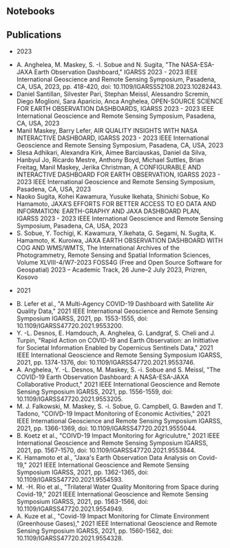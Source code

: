 <script client-only>
  if(window && !customElements.get('eox-itemfilter')) import("@eox/itemfilter");
</script>

<script setup>
  import { ref, onMounted } from 'vue';
  import { withBase, useRouter } from 'vitepress';

  const router = useRouter();
  const items = ref([]);

  const filterProps = [{
    "keys": [
      "title",
      "subtitle",
    ],
    "title": "Search",
    "type": "text",
    "placeholder": "Type Something...",
    "expanded": true
  }
  ];

  onMounted(async () => {
    try {
      const response = await fetch('https://esa-eodashboards.github.io/eodashboard-notebooks/notebooks.json');
      const results = await response.json();
      // Adapt image urls
      results.forEach((res)=>{res.image = 'https://esa-eodashboards.github.io/eodashboard-notebooks/'+res.image});
      items.value = results;

    } catch (error) {
      console.error('Error fetching JSON:', error);
    }
  });

  // Click event handler
  const handleResultClick = (evt) => {
    const sections = evt.detail.file.split("/");
    const filename = sections[sections.length-1].split(".")[0];
    router.go(withBase(`/notebook?id=${filename}`));
  };
</script>


## Notebooks

<client-only>
  <eox-itemfilter
    :items="items"
    titleProperty="title"
    imageProperty="image"
    subTitleProperty="subtitle"
    :filterProperties="filterProps"
    resultType="cards"
    @select="handleResultClick"
  ></eox-itemfilter>
</client-only>


## Publications

* 2023
 - A. Anghelea, M. Maskey, S. -I. Sobue and N. Sugita, "The NASA-ESA-JAXA Earth Observation Dashboard," IGARSS 2023 - 2023 IEEE International Geoscience and Remote Sensing Symposium, Pasadena, CA, USA, 2023, pp. 418-420, doi: 10.1109/IGARSS52108.2023.10282443.
 - Daniel Santillan, Silvester Pari, Stephan Meissl, Alessandro Scremin, Diego Moglioni, Sara Aparicio, Anca Anghelea, OPEN-SOURCE SCIENCE FOR EARTH OBSERVATION DASHBOARDS, IGARSS 2023 - 2023 IEEE International Geoscience and Remote Sensing Symposium, Pasadena, CA, USA, 2023
 - Manil Maskey, Barry Lefer, AIR QUALITY INSIGHTS WITH NASA INTERACTIVE DASHBOARD, IGARSS 2023 - 2023 IEEE International Geoscience and Remote Sensing Symposium, Pasadena, CA, USA, 2023
 - Slesa Adhikari, Alexandra Kirk, Aimee Barciauskas, Daniel da Silva, Hanbyul Jo, Ricardo Mestre, Anthony Boyd, Michael Suttles, Brian Freitag, Manil Maskey, Jerika Christman, A CONFIGURABLE AND INTERACTIVE DASHBOARD FOR EARTH OBSERVATION, IGARSS 2023 - 2023 IEEE International Geoscience and Remote Sensing Symposium, Pasadena, CA, USA, 2023
 - Naoko Sugita, Kohei Kawamura, Yusuke Ikehata, Shinichi Sobue, Ko Hamamoto, JAXA’S EFFORTS FOR BETTER ACCESS TO EO DATA AND INFORMATION: EARTH-GRAPHY AND JAXA DASHBOARD PLAN, IGARSS 2023 - 2023 IEEE International Geoscience and Remote Sensing Symposium, Pasadena, CA, USA, 2023
 - S. Sobue, Y. Tochigi, K. Kawamura, Y.Ikehata, G. Segami, N. Sugita, K. Hamamoto, K. Kuroiwa, JAXA EARTH OBSERVATION DASHBOARD WITH COG AND WMS/WMTS, The International Archives of the Photogrammetry, Remote Sensing and Spatial Information Sciences, Volume XLVIII-4/W7-2023 FOSS4G (Free and Open Source Software for Geospatial) 2023 – Academic Track, 26 June–2 July 2023, Prizren, Kosovo
* 2021
 - B. Lefer et al., "A Multi-Agency COVID-19 Dashboard with Satellite Air Quality Data," 2021 IEEE International Geoscience and Remote Sensing Symposium IGARSS, 2021, pp. 1553-1555, doi: 10.1109/IGARSS47720.2021.9553200.
 - Y. -L. Desnos, E. Hamdouch, A. Anghelea, G. Landgraf, S. Cheli and J. Turpin, "Rapid Action on COVID-19 and Earth Observation: an Inittiative for Societal Information Enabled by Copernicus Sentinels Data," 2021 IEEE International Geoscience and Remote Sensing Symposium IGARSS, 2021, pp. 1374-1376, doi: 10.1109/IGARSS47720.2021.9553746.
 - A. Anghelea, Y. -L. Desnos, M. Maskey, S. -i. Sobue and S. Meissl, "The COVID-19 Earth Observation Dashboard: A NASA-ESA-JAXA Collaborative Product," 2021 IEEE International Geoscience and Remote Sensing Symposium IGARSS, 2021, pp. 1556-1559, doi: 10.1109/IGARSS47720.2021.9553205.
 - M. J. Falkowski, M. Maskey, S. -i. Sobue, G. Campbell, G. Bawden and T. Tadono, "COIVD-19 Impact Monitoring of Economic Activities," 2021 IEEE International Geoscience and Remote Sensing Symposium IGARSS, 2021, pp. 1366-1369, doi: 10.1109/IGARSS47720.2021.9555044.
 - B. Koetz et al., "COIVD-19 Impact Monitoring for Agriculutre," 2021 IEEE International Geoscience and Remote Sensing Symposium IGARSS, 2021, pp. 1567-1570, doi: 10.1109/IGARSS47720.2021.9553844.
 - K. Hamamoto et al., "Jaxa's Earth Observation Data Analysis on Covid-19," 2021 IEEE International Geoscience and Remote Sensing Symposium IGARSS, 2021, pp. 1362-1365, doi: 10.1109/IGARSS47720.2021.9554593.
 - M. -H. Rio et al., "Trilateral Water Quality Monitoring from Space during Covid-19," 2021 IEEE International Geoscience and Remote Sensing Symposium IGARSS, 2021, pp. 1563-1566, doi: 10.1109/IGARSS47720.2021.9554949.
 - A. Kuze et al., "Covid-19 Impact Monitoring for Climate Environment (Greenhouse Gases)," 2021 IEEE International Geoscience and Remote Sensing Symposium IGARSS, 2021, pp. 1560-1562, doi: 10.1109/IGARSS47720.2021.9554328.
